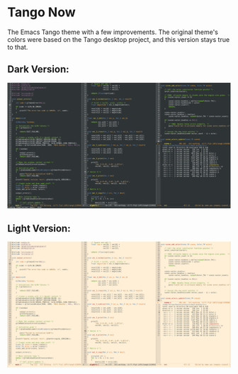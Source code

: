 # Tango Now

The Emacs Tango theme with a few improvements. The original theme's colors were
based on the Tango desktop project, and this version stays true to that.

## Dark Version:

![Tango Now](https://raw.githubusercontent.com/VernonGrant/tango-now-theme/main/screenshots/tango-now.jpg)

## Light Version:

![Tango Now Light](https://raw.githubusercontent.com/VernonGrant/tango-now-theme/main/screenshots/tango-now-light.jpg)
